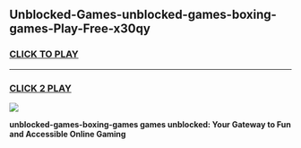 
## Unblocked-Games-unblocked-games-boxing-games-Play-Free-x30qy
<h3>
<a href="https://premium76.site?title=unblocked-games-boxing-games&ref=19M">CLICK TO PLAY</a></h3>
<hr>

<h3>
<a href="https://premium76.site?title=unblocked-games-boxing-games&ref=19M">CLICK 2 PLAY</a>
  
</h3>

<a href="https://premium76.site?title=unblocked-games-boxing-games&ref=19M"><img src="https://clearcache.store/games.png"></a>


**unblocked-games-boxing-games games unblocked: Your Gateway to Fun and Accessible Online Gaming**
